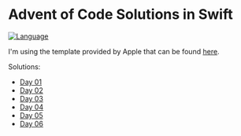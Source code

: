 # Advent of Code Solutions in Swift

[![Language](https://img.shields.io/badge/language-Swift-red.svg)](https://swift.org)

I'm using the template provided by Apple that can be found [here](https://github.com/apple/swift-aoc-starter-example).

Solutions:
- [Day 01](https://github.com/kasrababaei/advent-of-code/blob/main/Sources/Day01.swift)
- [Day 02](https://github.com/kasrababaei/advent-of-code/blob/main/Sources/Day02.swift)
- [Day 03](https://github.com/kasrababaei/advent-of-code/blob/main/Sources/Day03.swift)
- [Day 04](https://github.com/kasrababaei/advent-of-code/blob/main/Sources/Day04.swift)
- [Day 05](https://github.com/kasrababaei/advent-of-code/blob/main/Sources/Day05.swift)
- [Day 06](https://github.com/kasrababaei/advent-of-code/blob/main/Sources/Day06.swift)
